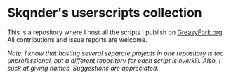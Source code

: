 # Skqnder's userscripts collection
This is a repository where I host all the scripts I publish on [GreasyFork.org](https://greasyfork.org/users/152412#user-script-list).
All contributions and issue reports are welcome.

*Note: I know that hosting several separate projects in one repository is too unprofessional, but a different repository for each script is overkill. Also, I suck at giving names. Suggestions are appreciated.*
